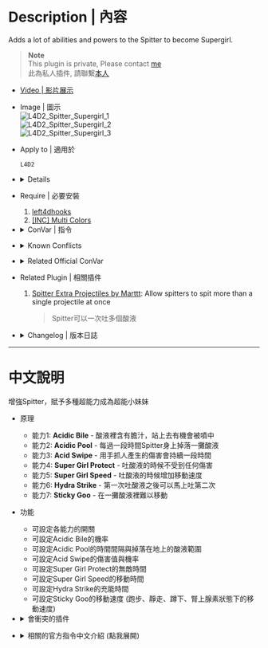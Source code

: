 # Description | 內容
Adds a lot of abilities and powers to the Spitter to become Supergirl.

> __Note__ <br/>
This plugin is private, Please contact [me](https://github.com/fbef0102/Game-Private_Plugin#私人插件列表-private-plugins-list)<br/>
此為私人插件, 請聯繫[本人](https://github.com/fbef0102/Game-Private_Plugin#私人插件列表-private-plugins-list)

* [Video | 影片展示](https://youtu.be/wOXLIEBrIS0)

* Image | 圖示
	<br/>![L4D2_Spitter_Supergirl_1](image/L4D2_Spitter_Supergirl_1.gif)
	<br/>![L4D2_Spitter_Supergirl_2](image/L4D2_Spitter_Supergirl_2.gif)
	<br/>![L4D2_Spitter_Supergirl_3](image/L4D2_Spitter_Supergirl_3.gif)

* Apply to | 適用於
	```
	L4D2
	```

* <details><summary>Details</summary>

	* <b>Acidic Bile ability</b> - Survivors that have wandered into an acid pool have a chance of being splashed with bile and attracting common infected.
	* <b>Acid Swipe ability</b> - The Spitter uses her acid coated fingers to swipe at a Survivor, causing damage over time as the wound burns.
	* <b>Hydra Strike ability</b> - Allows to fire off a second spit rapidly after the Spitter uses ability.
	* <b>Sticky Goo ability</b> - Any Survivor standing inside a pool of Spit will be stuck in the goo and find it harder to move out quickly.
	* <b>Super Girl Protect ability</b> - When the Spitter is prepared to launch a spit, the Spitter is invulnerable. (God Mode)
	* <b>Super Girl Speed ability</b> - The Spitters feet increasing movement speed for a brief period while using their ability.
	* <b>Acidic Pool ability</b> - Due to the unstable nature of the Spitter's body, periodically a pool of Spit will leak out beneath her feet.
</details>

* Require | 必要安裝
	1. [left4dhooks](https://forums.alliedmods.net/showthread.php?t=321696)
	2. [[INC] Multi Colors](https://github.com/fbef0102/L4D1_2-Plugins/releases/tag/Multi-Colors)

* <details><summary>ConVar | 指令</summary>

	* cfg/sourcemod/L4D2_Spitter_Supergirl.cfg
		```php
		// Chance that the Survivor will be biled upon when standing in spit. (100 = 100%).
		L4D2_Spitter_Supergirl_acidicbile_chance "1"

		// If 1, Enables Acidic Bile ability: Survivors that have wandered into an acid pool have a chance of being splashed with bile and attracting common infected.
		L4D2_Spitter_Supergirl_acidicbile_enable "1"

		// Period of time between Acid Pool drops.
		L4D2_Spitter_Supergirl_acidicpool_cooldown "30.0"

		// If 1, Enables Acidic Pool ability: Due to the unstable nature of the Spitter's body, periodically a pool of Spit will leak out beneath her feet.
		L4D2_Spitter_Supergirl_acidicpool_enable "1"

		// Maximum spit puddles each time Acid Pool drops (inferno flames).
		// Note: Must be at least 2 to display particles.
		L4D2_Spitter_Supergirl_acidicpool_puddle_max "2"

		// Chance that when a Spitter claws a Survivor they will take damage over time. (100 = 100%).
		L4D2_Spitter_Supergirl_acidswipe_chance "100"

		// How much damage is inflicted by Acid Swipe each second.
		L4D2_Spitter_Supergirl_acidswipe_damage "1.0"

		// For how many seconds does the Acid Swipe last.
		L4D2_Spitter_Supergirl_acidswipe_duration "8"

		// If 1, Enables Acid Swipe ability: The Spitter uses her acid coated fingers to swipe at a Survivor, causing damage over time as the wound burns.
		L4D2_Spitter_Supergirl_acidswipe_enable "1"

		// Changes how message displays. (0: Disable, 1:In chat, 2: In Hint Box, 3: In center text)
		L4D2_Spitter_Supergirl_announce_type "2"

		// How long the Spitter is invulnerable.
		L4D2_Spitter_Supergirl_god_duration "3.0"

		// If 1, Enables Super Girl Protect ability: When the Spitter is prepared to launch a spit, the Spitter is invulnerable. (God Mode)
		L4D2_Spitter_Supergirl_god_enable "1"

		// Recharge time before the Hydra Strike allows second spit.
		L4D2_Spitter_Supergirl_hydrastrike_cooldown "3.0"

		// If 1, Enables Hydra Strike ability: Allows to fire off a second spit rapidly after the Spitter uses ability.
		L4D2_Spitter_Supergirl_hydrastrike_enable "1"

		// How long the Spitter increases movement speed.
		L4D2_Spitter_Supergirl_speed_duration "3.0"

		// If 1, Enables Super Girl Speed ability: The Spitters feet increasing movement speed for a brief period while using their ability.
		L4D2_Spitter_Supergirl_speed_enable "1"

		// How fast can Spitters move while using their ability.
		L4D2_Spitter_Supergirl_speed_set "250"

		// Maximum run speed for survivors who actives adrenaline eat while Sticky Goo.
		L4D2_Spitter_Supergirl_stickygoo_adrenaline_speed "200"

		// Maximum survivor Crouch speed caused by the Sticky Goo.
		L4D2_Spitter_Supergirl_stickygoo_crouch_speed "30"

		// For how long after exiting the Sticky Goo will a Survivor be slowed.
		L4D2_Spitter_Supergirl_stickygoo_duration "3.0"

		// If 1, Enables Sticky Goo ability: Any Survivor standing inside a pool of Spit will be stuck in the goo and find it harder to move out quickly.
		L4D2_Spitter_Supergirl_stickygoo_enable "1"

		// If 1, Prevents the Survivor from jumping while standing inside a pool of Spit.
		L4D2_Spitter_Supergirl_stickygoo_jump_disable "0"

		// Maximum survivor Run speed caused by the Sticky Goo.
		L4D2_Spitter_Supergirl_stickygoo_run_speed "120"

		// Maximum survivor Walk speed caused by the Sticky Goo.
		L4D2_Spitter_Supergirl_stickygoo_walk_speed "80"
		```
</details>

* <details><summary>Known Conflicts</summary>
	
	If you don't use any of these plugins at all, no need to worry about conflicts.
	1. [Special Infected Ability Movement](https://forums.alliedmods.net/showthread.php?t=307330)
		* Don't allow spitter ability movement with this plugin while using "Supergirl Speed" ability.
</details>

* <details><summary>Related Official ConVar</summary>

	* Write down the following cvars in cfg/server.cfg
		```php
		// Spitter Movement Speed (default: 210, maximum: 450)
		sm_cvar z_spitter_speed  210
		```
</details>

* Related Plugin | 相關插件
	1. [Spitter Extra Projectiles by Marttt](https://forums.alliedmods.net/showthread.php?t=331085): Allow spitters to spit more than a single projectile at once
		> Spitter可以一次吐多個酸液

* <details><summary>Changelog | 版本日誌</summary>

	```php
	//Mortiegama @ 2010-2017
	//HarryPotter @ 2023
	```
	* v1.1h (2023-3-22)
		* Control maximum spit puddles each time Acid Pool drops.

	* v1.0h (2023-2-23)
		* Remake code, convert code to latest syntax
		* Fix warnings when compiling on SourceMod 1.11.
		* Optimize code and improve performance
		* Rename all cvars
		* Delete "Acidic Slobber ability", "Acidic Splash".
		* Replace Gamedata with left4dhooks

	* v1.5
		* [Original Plugin by Mortiegama](https://forums.alliedmods.net/showthread.php?t=122802)
</details>

- - - -
# 中文說明
增強Spitter，賦予多種超能力成為超能小妹妹

* 原理
	* 能力1: <b>Acidic Bile</b> - 酸液裡含有膽汁，站上去有機會被噴中
	* 能力2: <b>Acidic Pool</b> - 每過一段時間Spitter身上掉落一攤酸液
	* 能力3: <b>Acid Swipe</b> - 用手抓人產生的傷害會持續一段時間
	* 能力4: <b>Super Girl Protect</b> - 吐酸液的時候不受到任何傷害
	* 能力5: <b>Super Girl Speed</b> - 吐酸液的時候增加移動速度
	* 能力6: <b>Hydra Strike</b> - 第一次吐酸液之後可以馬上吐第二次
	* 能力7: <b>Sticky Goo</b> - 在一攤酸液裡難以移動

* 功能
	* 可設定各能力的開關
	* 可設定Acidic Bile的機率
	* 可設定Acidic Pool的時間間隔與掉落在地上的酸液範圍
	* 可設定Acid Swipe的傷害值與機率
	* 可設定Super Girl Protect的無敵時間
	* 可設定Super Girl Speed的移動時間
	* 可設定Hydra Strike的充能時間
	* 可設定Sticky Goo的移動速度 (跑步、靜走、蹲下、腎上腺素狀態下的移動速度)

* <details><summary>會衝突的插件</summary>
	
	如果沒安裝以下插件就不需要擔心衝突
	1. [Special Infected Ability Movement](https://forums.alliedmods.net/showthread.php?t=307330)
		* 這個插件可以讓spitter使用能力時自由移動，與"Super Girl Speed"能力會有衝突
</details>

* <details><summary>相關的官方指令中文介紹 (點我展開)</summary>

	* 以下指令寫入文件 cfg/server.cfg，可自行調整
		```php
		// Spitter 移動速度 (預設: 210, 最大: 450)
		sm_cvar z_spitter_speed  210
		```
</details>